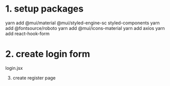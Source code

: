 # 1. setup packages
yarn add @mui/material @mui/styled-engine-sc styled-components
yarn add @fontsource/roboto
yarn add @mui/icons-material
yarn add axios
yarn add react-hook-form

# 2. create login form
login.jsx

3. create register page